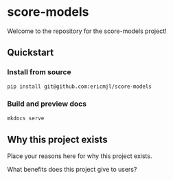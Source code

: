 # score-models

Welcome to the repository for the score-models project!

## Quickstart

<!-- uncomment if relevant
### Install from PyPI

```python
pip install score-models
```
-->
### Install from source

```bash
pip install git@github.com:ericmjl/score-models
```

### Build and preview docs

```bash
mkdocs serve
```

## Why this project exists

Place your reasons here for why this project exists.

What benefits does this project give to users?